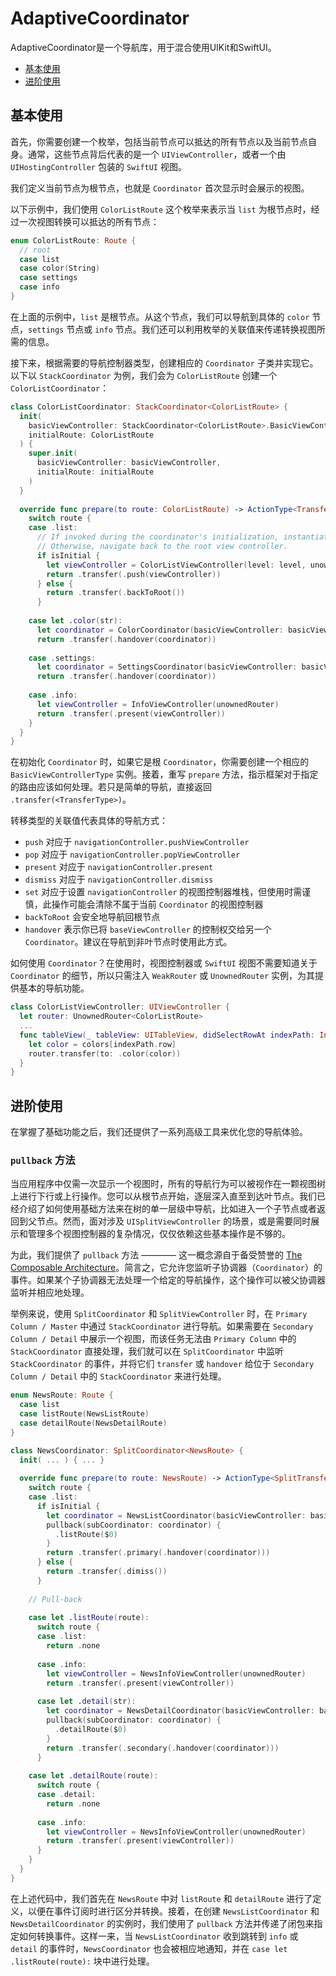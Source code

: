 # AdaptiveCoordinator

AdaptiveCoordinator是一个导航库，用于混合使用UIKit和SwiftUI。

- [基本使用](#基本使用)
- [进阶使用](#进阶使用)

基本使用
---

首先，你需要创建一个枚举，包括当前节点可以抵达的所有节点以及当前节点自身。通常，这些节点背后代表的是一个 `UIViewController`，或者一个由 `UIHostingController` 包装的 `SwiftUI` 视图。

我们定义当前节点为根节点，也就是 `Coordinator` 首次显示时会展示的视图。

以下示例中，我们使用 `ColorListRoute` 这个枚举来表示当 `list` 为根节点时，经过一次视图转换可以抵达的所有节点：

```swift
enum ColorListRoute: Route {
  // root
  case list
  case color(String)
  case settings
  case info
}
```

在上面的示例中，`list` 是根节点。从这个节点，我们可以导航到具体的 `color` 节点，`settings` 节点或 `info` 节点。我们还可以利用枚举的关联值来传递转换视图所需的信息。

接下来，根据需要的导航控制器类型，创建相应的 `Coordinator` 子类并实现它。以下以 `StackCoordinator` 为例，我们会为 `ColorListRoute` 创建一个 `ColorListCoordinator`：

```swift
class ColorListCoordinator: StackCoordinator<ColorListRoute> {
  init(
    basicViewController: StackCoordinator<ColorListRoute>.BasicViewControllerType = .init(),
    initialRoute: ColorListRoute
  ) {
    super.init(
      basicViewController: basicViewController,
      initialRoute: initialRoute
    )
  }
  
  override func prepare(to route: ColorListRoute) -> ActionType<TransferType, ColorListRoute> {
    switch route {
    case .list:
      // If invoked during the coordinator's initialization, instantiate and push `ColorListViewController`.
      // Otherwise, navigate back to the root view controller.
      if isInitial {
        let viewController = ColorListViewController(level: level, unownedRouter)
        return .transfer(.push(viewController))
      } else {
        return .transfer(.backToRoot())
      }
      
    case let .color(str):
      let coordinator = ColorCoordinator(basicViewController: basicViewController, initialRoute: .color(str))
      return .transfer(.handover(coordinator))
      
    case .settings:
      let coordinator = SettingsCoordinator(basicViewController: basicViewController, initialRoute: .list(true))
      return .transfer(.handover(coordinator))
      
    case .info:
      let viewController = InfoViewController(unownedRouter)
      return .transfer(.present(viewController))
    }
  }
}
```

在初始化 `Coordinator` 时，如果它是根 `Coordinator`，你需要创建一个相应的 `BasicViewControllerType` 实例。接着，重写 `prepare` 方法，指示框架对于指定的路由应该如何处理。若只是简单的导航，直接返回 `.transfer(<TransferType>)`。

转移类型的关联值代表具体的导航方式：

- `push` 对应于 `navigationController.pushViewController`
- `pop` 对应于 `navigationController.popViewController`
- `present` 对应于 `navigationController.present`
- `dismiss` 对应于 `navigationController.dismiss`
- `set` 对应于设置 `navigationController` 的视图控制器堆栈，但使用时需谨慎，此操作可能会清除不属于当前 `Coordinator` 的视图控制器
- `backToRoot` 会安全地导航回根节点
- `handover` 表示你已将 `baseViewController` 的控制权交给另一个 `Coordinator`。建议在导航到非叶节点时使用此方式。

如何使用 `Coordinator`？在使用时，视图控制器或 `SwiftUI` 视图不需要知道关于 `Coordinator` 的细节，所以只需注入 `WeakRouter` 或 `UnownedRouter` 实例，为其提供基本的导航功能。

```swift
class ColorListViewController: UIViewController {
  let router: UnownedRouter<ColorListRoute>
  ...
  func tableView(_ tableView: UITableView, didSelectRowAt indexPath: IndexPath) {
    let color = colors[indexPath.row]
    router.transfer(to: .color(color))
  }
}
```

进阶使用
---

在掌握了基础功能之后，我们还提供了一系列高级工具来优化您的导航体验。

### `pullback` 方法

当应用程序中仅需一次显示一个视图时，所有的导航行为可以被视作在一颗视图树上进行下行或上行操作。您可以从根节点开始，逐层深入直至到达叶节点。我们已经介绍了如何使用基础方法来在树的单一层级中导航，比如进入一个子节点或者返回到父节点。然而，面对涉及 `UISplitViewController` 的场景，或是需要同时展示和管理多个视图控制器的复杂情况，仅仅依赖这些基本操作是不够的。

为此，我们提供了 `pullback` 方法 ———— 这一概念源自于备受赞誉的 [The Composable Architecture](https://github.com/pointfreeco/swift-composable-architecture)。简言之，它允许您监听子协调器（`Coordinator`）的事件。如果某个子协调器无法处理一个给定的导航操作，这个操作可以被父协调器监听并相应地处理。

举例来说，使用 `SplitCoordinator` 和 `SplitViewController` 时，在 `Primary Column / Master` 中通过 `StackCoordinator` 进行导航。如果需要在 `Secondary Column / Detail` 中展示一个视图，而该任务无法由 `Primary Column` 中的 `StackCoordinator` 直接处理，我们就可以在 `SplitCoordinator` 中监听 `StackCoordinator` 的事件，并将它们 `transfer` 或 `handover` 给位于 `Secondary Column / Detail` 中的 `StackCoordinator` 来进行处理。

```swift
enum NewsRoute: Route {
  case list
  case listRoute(NewsListRoute)
  case detailRoute(NewsDetailRoute)
}

class NewsCoordinator: SplitCoordinator<NewsRoute> {
  init( ... ) { ... }
  
  override func prepare(to route: NewsRoute) -> ActionType<SplitTransfer, NewsRoute> {
    switch route {
    case .list:
      if isInitial {
        let coordinator = NewsListCoordinator(basicViewController: basicViewController.primary, initialRoute: .list)
        pullback(subCoordinator: coordinator) {
          .listRoute($0)
        }
        return .transfer(.primary(.handover(coordinator)))
      } else {
        return .transfer(.dimiss())
      }
      
    // Pull-back
      
    case let .listRoute(route):
      switch route {
      case .list:
        return .none
        
      case .info:
        let viewController = NewsInfoViewController(unownedRouter)
        return .transfer(.present(viewController))
        
      case let .detail(str):
        let coordinator = NewsDetailCoordinator(basicViewController: basicViewController.secondary, initialRoute: .detail(str))
        pullback(subCoordinator: coordinator) {
          .detailRoute($0)
        }
        return .transfer(.secondary(.handover(coordinator)))
      }
      
    case let .detailRoute(route):
      switch route {
      case .detail:
        return .none
        
      case .info:
        let viewController = NewsInfoViewController(unownedRouter)
        return .transfer(.present(viewController))
      }
    }
  }
}
```

在上述代码中，我们首先在 `NewsRoute` 中对 `listRoute` 和 `detailRoute` 进行了定义，以便在事件订阅时进行区分并转换。接着，在创建 `NewsListCoordinator` 和 `NewsDetailCoordinator` 的实例时，我们使用了 `pullback` 方法并传递了闭包来指定如何转换事件。这样一来，当 `NewsListCoordinator` 收到跳转到 `info` 或 `detail` 的事件时，`NewsCoordinator` 也会被相应地通知，并在 `case let .listRoute(route):` 块中进行处理。

